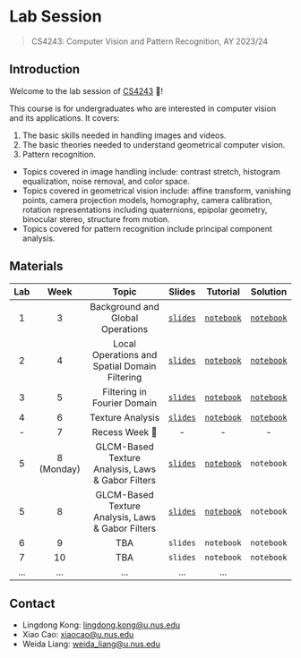 # Lab Session
> CS4243: Computer Vision and Pattern Recognition, AY 2023/24

## Introduction
Welcome to the lab session of [CS4243](https://nusmods.com/courses/CS4243/computer-vision-and-pattern-recognition) :wave:!

This course is for undergraduates who are interested in computer vision and its applications. It covers:
1. The basic skills needed in handling images and videos.
2. The basic theories needed to understand geometrical computer vision.
3. Pattern recognition.

- Topics covered in image handling include: contrast stretch, histogram equalization, noise removal, and color space.
- Topics covered in geometrical vision include: affine transform, vanishing points, camera projection models, homography, camera calibration, rotation representations including quaternions, epipolar geometry, binocular stereo, structure from motion.
- Topics covered for pattern recognition include principal component analysis.

## Materials

| Lab | Week | Topic | Slides | Tutorial | Solution |
|:-:|:-:|:-:|:-:|:-:|:-:|
| 1 | 3 | Background and Global Operations | [`slides`](https://github.com/ldkong1205/cs4243_lab/blob/main/slides/lab1_slides.pdf) | [`notebook`](https://github.com/ldkong1205/cs4243_lab/blob/main/notebook/lab1.ipynb) | [`notebook`](https://github.com/ldkong1205/cs4243_lab/blob/main/notebook/lab1_solution.ipynb) |
| 2 | 4 | Local Operations and Spatial Domain Filtering | [`slides`](https://github.com/ldkong1205/cs4243_lab/blob/main/slides/lab2.pdf) | [`notebook`](https://github.com/ldkong1205/cs4243_lab/blob/main/notebook/lab2.ipynb) | [`notebook`](https://github.com/ldkong1205/cs4243_lab/blob/main/notebook/lab2_solution.ipynb) |
| 3 | 5 | Filtering in Fourier Domain | [`slides`](https://github.com/ldkong1205/cs4243_lab/blob/main/slides/lab3_slides.pdf) | [`notebook`](https://github.com/ldkong1205/cs4243_lab/blob/main/notebook/lab3.ipynb) | [`notebook`](https://github.com/ldkong1205/cs4243_lab/blob/main/notebook/lab3_solution.ipynb) |
| 4 | 6 | Texture Analysis | [`slides`](https://github.com/ldkong1205/cs4243_lab/blob/main/slides/week6.pptx) | [`notebook`](https://github.com/ldkong1205/cs4243_lab/blob/main/notebook/lab6_stu.ipynb) | [`notebook`](https://github.com/ldkong1205/cs4243_lab/blob/main/notebook/lab6.ipynb) |
| - | 7 | Recess Week :palm_tree: | - | - | - |
| 5 | 8 (Monday)| GLCM-Based Texture Analysis, Laws & Gabor Filters | [`slides`](https://github.com/ldkong1205/cs4243_lab/blob/main/slides/week8.pptx) | [`notebook`](https://github.com/ldkong1205/cs4243_lab/blob/main/notebook/week8_stu.ipynb) | `notebook` |
| 5 | 8 | GLCM-Based Texture Analysis, Laws & Gabor Filters | [`slides`](https://github.com/ldkong1205/cs4243_lab/blob/main/slides/lab7_slides.pdf) | [`notebook`](https://github.com/ldkong1205/cs4243_lab/blob/main/notebook/lab7_students.ipynb) | `notebook` |
| 6 | 9 | TBA | `slides` | `notebook` | `notebook` |
| 7 | 10 | TBA | `slides` | `notebook` | `notebook` |
| ... | ... | ... | ... | ... |

## Contact
- Lingdong Kong: lingdong.kong@u.nus.edu
- Xiao Cao: xiaocao@u.nus.edu
- Weida Liang: weida_liang@u.nus.edu

